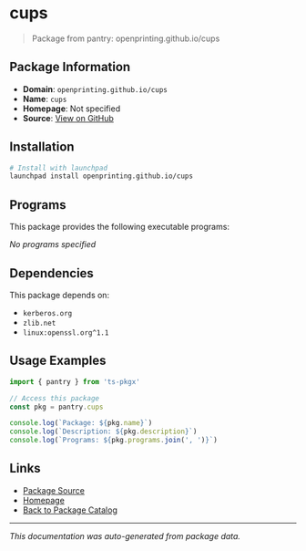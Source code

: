 # cups

> Package from pantry: openprinting.github.io/cups

## Package Information

- **Domain**: `openprinting.github.io/cups`
- **Name**: `cups`
- **Homepage**: Not specified
- **Source**: [View on GitHub](https://github.com/pkgxdev/pantry/tree/main/projects/openprinting.github.io/cups/package.yml)

## Installation

```bash
# Install with launchpad
launchpad install openprinting.github.io/cups
```

## Programs

This package provides the following executable programs:

*No programs specified*

## Dependencies

This package depends on:

- `kerberos.org`
- `zlib.net`
- `linux:openssl.org^1.1`

## Usage Examples

```typescript
import { pantry } from 'ts-pkgx'

// Access this package
const pkg = pantry.cups

console.log(`Package: ${pkg.name}`)
console.log(`Description: ${pkg.description}`)
console.log(`Programs: ${pkg.programs.join(', ')}`)
```

## Links

- [Package Source](https://github.com/pkgxdev/pantry/tree/main/projects/openprinting.github.io/cups/package.yml)
- [Homepage](#)
- [Back to Package Catalog](../../../package-catalog.md)

---

*This documentation was auto-generated from package data.*
